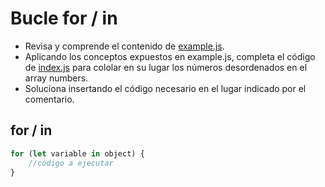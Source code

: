 # Bucle for / in

* Revisa y comprende el contenido de [example.js](example.js).
* Aplicando los conceptos expuestos en example.js, completa el código de [index.js](index.js) para cololar en su lugar los números desordenados en el array numbers.
* Soluciona insertando el código necesario en el lugar indicado por el comentario.

## for / in
```javascript
for (let variable in object) {
    //código a ejecutar
}
```